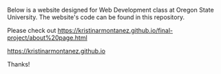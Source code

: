 Below is a website designed for Web Development class at Oregon State University. The website's code can be found in this repository.

Please check out https://kristinarmontanez.github.io/final-project/about%20page.html

https://kristinarmontanez.github.io

Thanks!
